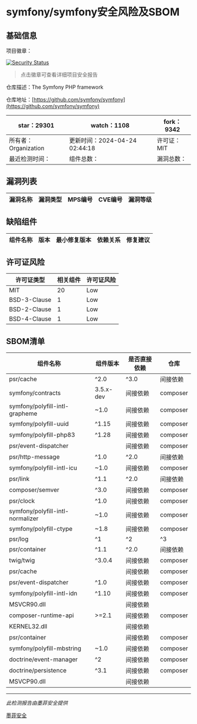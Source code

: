 # symfony/symfony安全风险及SBOM

## 基础信息

项目徽章：

[![Security Status](https://www.murphysec.com/platform3/v31/badge/1782848039308632064.svg)](https://www.murphysec.com/console/report/1691516035264176128/1782848039308632064)

> 点击徽章可查看详细项目安全报告

仓库描述：The Symfony PHP framework

仓库地址：[https://github.com/symfony/symfony](https://github.com/symfony/symfony)

| star：29301 | watch：1108 | fork：9342 |
| ----------- | -------------- | ------------ |
| 所有者：Organization | 更新时间：2024-04-24 02:44:18 | 许可证：MIT |
| 最近检测时间： | 组件总数： | 漏洞总数： |




## 漏洞列表

| 漏洞名称 | 漏洞类型 | MPS编号 | CVE编号 | 漏洞等级 |
| ------- | ------ | ------- | ------ | ----- |





## 缺陷组件

| 组件名称 | 版本 | 最小修复版本 | 依赖关系 | 修复建议 |
| -------- | ---- | ------------ | -------- | -------- |





## 许可证风险

| 许可证类型 | 相关组件 | 许可证风险 |
| ---------- | -------- | ---------- |
|MIT|20|Low|
|BSD-3-Clause|1|Low|
|BSD-2-Clause|1|Low|
|BSD-4-Clause|1|Low|




## SBOM清单

| 组件名称 | 组件版本 | 是否直接依赖 | 仓库 |
| -------- | -------- | ------------ | ---- |
|psr/cache|^2.0|^3.0|间接依赖|composer|
|symfony/contracts|3.5.x-dev|间接依赖|composer|
|symfony/polyfill-intl-grapheme|~1.0|间接依赖|composer|
|symfony/polyfill-uuid|^1.15|间接依赖|composer|
|symfony/polyfill-php83|^1.28|间接依赖|composer|
|psr/event-dispatcher||间接依赖|composer|
|psr/http-message|^1.0|^2.0|间接依赖|composer|
|symfony/polyfill-intl-icu|~1.0|间接依赖|composer|
|psr/link|^1.1|^2.0|间接依赖|composer|
|composer/semver|^3.0|间接依赖|composer|
|psr/clock|^1.0|间接依赖|composer|
|symfony/polyfill-intl-normalizer|~1.0|间接依赖|composer|
|symfony/polyfill-ctype|~1.8|间接依赖|composer|
|psr/log|^1|^2|^3|间接依赖|composer|
|psr/container|^1.1|^2.0|间接依赖|composer|
|twig/twig|^3.0.4|间接依赖|composer|
|psr/cache||间接依赖|composer|
|psr/event-dispatcher|^1.0|间接依赖|composer|
|symfony/polyfill-intl-idn|^1.10|间接依赖|composer|
|MSVCR90.dll||间接依赖||
|composer-runtime-api|>=2.1|间接依赖|composer|
|KERNEL32.dll||间接依赖||
|psr/container||间接依赖|composer|
|symfony/polyfill-mbstring|~1.0|间接依赖|composer|
|doctrine/event-manager|^2|间接依赖|composer|
|doctrine/persistence|^3.1|间接依赖|composer|
|MSVCP90.dll||间接依赖||


------

*此检测报告由墨菲安全提供*

[墨菲安全](www.murphysec.com)